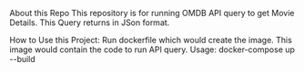 About this Repo
This repository is for running OMDB API query to get Movie Details. This Query returns in JSon format.

How to Use this Project: Run dockerfile which would create the image. This image would contain the code to run API query. 
Usage: docker-compose up --build 